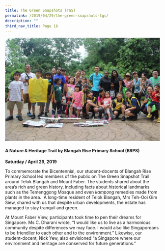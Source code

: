 ```yaml
---
title: The Green Snapshots (TGS)
permalink: /2019/04/29/the-green-snapshots-tgs/
description: ""
third_nav_title: Page 16
---
```


<img src="/images/59621868_2730726543608399_2668514518748889088_o-1024x683.jpg">
<h4><strong>A Nature &amp; Heritage Trail by Blangah Rise Primary School (BRPS)</strong></h4>
<p><strong>Saturday / April 29, 2019</strong></p>
<p>To commemorate the Bicentennial, our student-docents of Blangah Rise Primary School led members of the public on The Green Snapshot Trail around Telok Blangah and Mount Faber. The students shared about the area&rsquo;s rich and green history, including facts about historical landmarks such as the Temenggong Mosque and even&nbsp;<em>kampong&nbsp;</em>remedies made from plants in the area. &nbsp;A long-time resident of Telok Blangah, Mrs Teh-Ooi Gim Siew, shared with us that despite urban developments, the estate has managed to stay tranquil and green.</p>
<p>At Mount Faber View, participants took time to pen their dreams for Singapore. Ms C. Dharani wrote, &ldquo;I would like us to live as a harmonious community despite differences we may face. I would also like Singaporeans to be friendlier to each other and to the environment.&rdquo; Likewise, our student-docent, Nick Yew, also envisioned &ldquo;a Singapore where our environment and heritage are conserved for future generations.&rdquo;</p>
